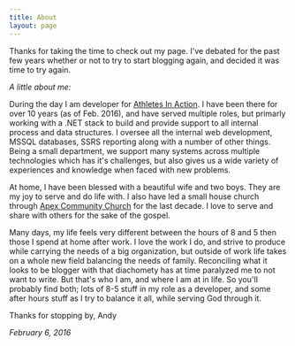 ```yaml
---
title: About
layout: page
---
```


Thanks for taking the time to check out my page.  I've debated for the past few years whether or not to try to start blogging again, and decided it was time to try again.

<i>A little about me:</i>

During the day I am developer for <a href="http://athletesinaction.org">Athletes In Action</a>.  I have been there for over 10 years (as of Feb. 2016), and have served multiple roles, but primarly working with a .NET stack to build and provide support to all internal process and data structures.  I oversee all the internal web development, MSSQL databases, SSRS reporting along with a number of other things.  Being a small department, we support many systems across multiple technologies which has it's challenges, but also gives us a wide variety of experiences and knowledge when faced with new problems.  

At home, I have been blessed with a beautiful wife and two boys.  They are my joy to serve and do life with.  I also have led a small house church through <a href="http://www.apexcommunity.org">Apex Community Church</a> for the last decade.   I love to serve and share with others for the sake of the gospel.

Many days, my life feels very different between the hours of 8 and 5 then those I spend at home after work.  I love the work I do, and strive to produce while carrying the needs of a big organization, but outside of work life takes on a whole new field balancing the needs of family.  Reconciling what it looks to be blogger with that diachomety has at time paralyzed me to not want to write.  But that's who I am, and where I am at in life.   So you'll probably find both; lots of 8-5 stuff in my role as a developer, and some after hours stuff as I try to balance it all, while serving God through it.

Thanks for stopping by,
Andy  

<i>February 6, 2016</i>